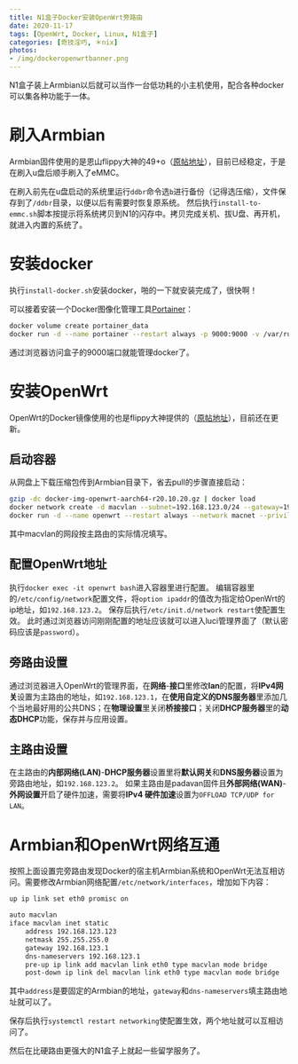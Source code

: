 ```yaml
---
title: N1盒子Docker安装OpenWrt旁路由
date: 2020-11-17
tags: [OpenWrt, Docker, Linux, N1盒子]
categories: [奇技淫巧, ＊nix]
photos:
- /img/dockeropenwrtbanner.png
---
```

N1盒子装上Armbian以后就可以当作一台低功耗的小主机使用，配合各种docker可以集各种功能于一体。

# 刷入Armbian
Armbian固件使用的是恩山flippy大神的49+o（[原帖地址](https://www.right.com.cn/forum/thread-981406-1-1.html)），目前已经稳定，于是在刷入u盘后顺手刷入了eMMC。

在刷入前先在u盘启动的系统里运行`ddbr`命令选`b`进行备份（记得选压缩），文件保存到了`/ddbr`目录，以便以后有需要时恢复原系统。
然后执行`install-to-emmc.sh`脚本按提示将系统拷贝到N1的闪存中。拷贝完成关机、拔U盘、再开机，就进入内置的系统了。

# 安装docker
执行`install-docker.sh`安装docker，啪的一下就安装完成了，很快啊！

可以接着安装一个Docker图像化管理工具[Portainer](https://www.portainer.io/)：
```sh
docker volume create portainer_data
docker run -d --name portainer --restart always -p 9000:9000 -v /var/run/docker.sock:/var/run/docker.sock -v portainer_data:/data portainer/portainer
```
通过浏览器访问盒子的9000端口就能管理docker了。

# 安装OpenWrt
OpenWrt的Docker镜像使用的也是flippy大神提供的（[原帖地址](https://www.right.com.cn/forum/thread-958173-1-1.html)），目前还在更新。

## 启动容器
从网盘上下载压缩包传到Armbian目录下，省去pull的步骤直接启动：
```sh
gzip -dc docker-img-openwrt-aarch64-r20.10.20.gz | docker load
docker network create -d macvlan --subnet=192.168.123.0/24 --gateway=192.168.123.1 -o parent=eth0 macnet
docker run -d --name openwrt --restart always --network macnet --privileged unifreq/openwrt-aarch64:r20.10.20
```
其中macvlan的网段按主路由的实际情况填写。

## 配置OpenWrt地址
执行`docker exec -it openwrt bash`进入容器里进行配置。
编辑容器里的`/etc/config/network`配置文件，将`option ipaddr`的值改为指定给OpenWrt的ip地址，如`192.168.123.2`。
保存后执行`/etc/init.d/network restart`使配置生效。
此时通过浏览器访问刚刚配置的地址应该就可以进入luci管理界面了（默认密码应该是`password`）。

## 旁路由设置
通过浏览器进入OpenWrt的管理界面，在**网络**-**接口**里修改**lan**的配置，将**IPv4网关**设置为主路由的地址，如`192.168.123.1`，在**使用自定义的DNS服务器**里添加几个当地最好用的公共DNS；在**物理设置**里关闭**桥接接口**；关闭**DHCP服务器**里的**动态DHCP**功能，保存并与应用设置。

## 主路由设置
在主路由的**内部网络(LAN)**-**DHCP服务器**设置里将**默认网关**和**DNS服务器**设置为旁路由地址，如`192.168.123.2`。
如果主路由是padavan固件且**外部网络(WAN)**-**外网设置**开启了硬件加速，需要将**IPv4 硬件加速**设置为`OFFLOAD TCP/UDP for LAN`。

# Armbian和OpenWrt网络互通
按照上面设置完旁路由发现Docker的宿主机Armbian系统和OpenWrt无法互相访问。需要修改Armbian网络配置`/etc/network/interfaces`，增加如下内容：
```sh
up ip link set eth0 promisc on

auto macvlan
iface macvlan inet static
    address 192.168.123.123
    netmask 255.255.255.0
    gateway 192.168.123.1
    dns-nameservers 192.168.123.1
    pre-up ip link add macvlan link eth0 type macvlan mode bridge
    post-down ip link del macvlan link eth0 type macvlan mode bridge
```
其中`address`是要固定的Armbian的地址，`gateway`和`dns-nameservers`填主路由地址就可以了。

保存后执行`systemctl restart networking`使配置生效，两个地址就可以互相访问了。

然后在比硬路由更强大的N1盒子上就起一些留学服务了。
